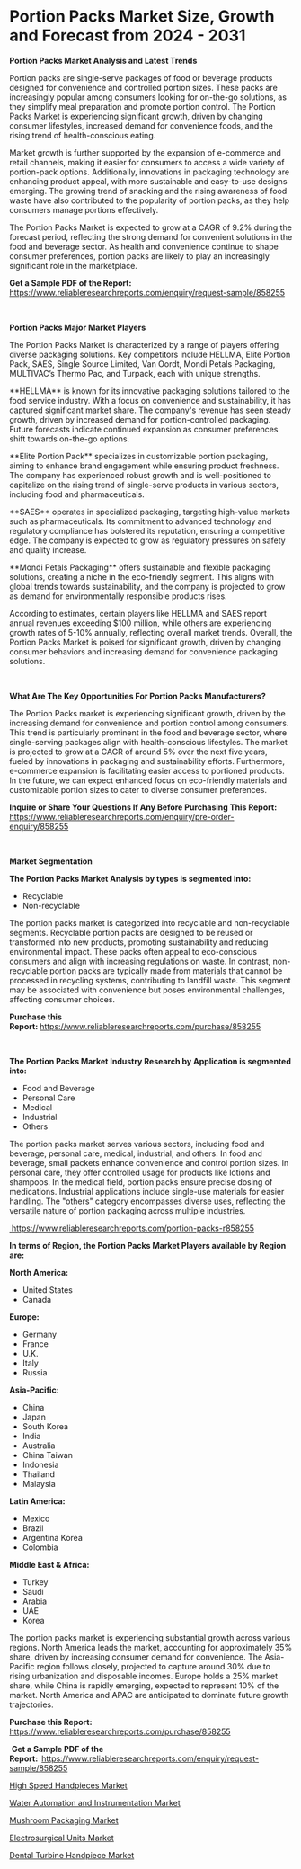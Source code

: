 <p><h1>Portion Packs Market Size, Growth and Forecast from 2024 - 2031</h1></p><p><strong>Portion Packs Market Analysis and Latest Trends</strong></p>
<p><p>Portion packs are single-serve packages of food or beverage products designed for convenience and controlled portion sizes. These packs are increasingly popular among consumers looking for on-the-go solutions, as they simplify meal preparation and promote portion control. The Portion Packs Market is experiencing significant growth, driven by changing consumer lifestyles, increased demand for convenience foods, and the rising trend of health-conscious eating.</p><p>Market growth is further supported by the expansion of e-commerce and retail channels, making it easier for consumers to access a wide variety of portion-pack options. Additionally, innovations in packaging technology are enhancing product appeal, with more sustainable and easy-to-use designs emerging. The growing trend of snacking and the rising awareness of food waste have also contributed to the popularity of portion packs, as they help consumers manage portions effectively.</p><p>The Portion Packs Market is expected to grow at a CAGR of 9.2% during the forecast period, reflecting the strong demand for convenient solutions in the food and beverage sector. As health and convenience continue to shape consumer preferences, portion packs are likely to play an increasingly significant role in the marketplace.</p></p>
<p><strong>Get a Sample PDF of the Report:&nbsp;</strong> <a href="https://www.reliableresearchreports.com/enquiry/request-sample/858255?utm_campaign=11&utm_medium=2&utm_source=Github&utm_content=ia&utm_term=08112024&utm_id=portion-packs">https://www.reliableresearchreports.com/enquiry/request-sample/858255</a></p>
<p>&nbsp;</p>
<p><strong>Portion Packs Major Market Players</strong></p>
<p><p>The Portion Packs Market is characterized by a range of players offering diverse packaging solutions. Key competitors include HELLMA, Elite Portion Pack, SAES, Single Source Limited, Van Oordt, Mondi Petals Packaging, MULTIVAC’s Thermo Pac, and Turpack, each with unique strengths.</p><p>**HELLMA** is known for its innovative packaging solutions tailored to the food service industry. With a focus on convenience and sustainability, it has captured significant market share. The company's revenue has seen steady growth, driven by increased demand for portion-controlled packaging. Future forecasts indicate continued expansion as consumer preferences shift towards on-the-go options.</p><p>**Elite Portion Pack** specializes in customizable portion packaging, aiming to enhance brand engagement while ensuring product freshness. The company has experienced robust growth and is well-positioned to capitalize on the rising trend of single-serve products in various sectors, including food and pharmaceuticals.</p><p>**SAES** operates in specialized packaging, targeting high-value markets such as pharmaceuticals. Its commitment to advanced technology and regulatory compliance has bolstered its reputation, ensuring a competitive edge. The company is expected to grow as regulatory pressures on safety and quality increase.</p><p>**Mondi Petals Packaging** offers sustainable and flexible packaging solutions, creating a niche in the eco-friendly segment. This aligns with global trends towards sustainability, and the company is projected to grow as demand for environmentally responsible products rises.</p><p>According to estimates, certain players like HELLMA and SAES report annual revenues exceeding $100 million, while others are experiencing growth rates of 5-10% annually, reflecting overall market trends. Overall, the Portion Packs Market is poised for significant growth, driven by changing consumer behaviors and increasing demand for convenience packaging solutions.</p></p>
<p>&nbsp;</p>
<p><strong>What Are The Key Opportunities For Portion Packs Manufacturers?</strong></p>
<p><p>The Portion Packs market is experiencing significant growth, driven by the increasing demand for convenience and portion control among consumers. This trend is particularly prominent in the food and beverage sector, where single-serving packages align with health-conscious lifestyles. The market is projected to grow at a CAGR of around 5% over the next five years, fueled by innovations in packaging and sustainability efforts. Furthermore, e-commerce expansion is facilitating easier access to portioned products. In the future, we can expect enhanced focus on eco-friendly materials and customizable portion sizes to cater to diverse consumer preferences.</p></p>
<p><strong>Inquire or Share Your Questions If Any Before Purchasing This Report:</strong> <a href="https://www.reliableresearchreports.com/enquiry/pre-order-enquiry/858255?utm_campaign=11&utm_medium=2&utm_source=Github&utm_content=ia&utm_term=08112024&utm_id=portion-packs">https://www.reliableresearchreports.com/enquiry/pre-order-enquiry/858255</a></p>
<p>&nbsp;</p>
<p><strong>Market Segmentation</strong></p>
<p><strong>The Portion Packs Market Analysis by types is segmented into:</strong></p>
<p><ul><li>Recyclable</li><li>Non-recyclable</li></ul></p>
<p><p>The portion packs market is categorized into recyclable and non-recyclable segments. Recyclable portion packs are designed to be reused or transformed into new products, promoting sustainability and reducing environmental impact. These packs often appeal to eco-conscious consumers and align with increasing regulations on waste. In contrast, non-recyclable portion packs are typically made from materials that cannot be processed in recycling systems, contributing to landfill waste. This segment may be associated with convenience but poses environmental challenges, affecting consumer choices.</p></p>
<p><strong>Purchase this Report:&nbsp;</strong><a href="https://www.reliableresearchreports.com/purchase/858255?utm_campaign=11&utm_medium=2&utm_source=Github&utm_content=ia&utm_term=08112024&utm_id=portion-packs">https://www.reliableresearchreports.com/purchase/858255</a></p>
<p>&nbsp;</p>
<p><strong>The Portion Packs Market Industry Research by Application is segmented into:</strong></p>
<p><ul><li>Food and Beverage</li><li>Personal Care</li><li>Medical</li><li>Industrial</li><li>Others</li></ul></p>
<p><p>The portion packs market serves various sectors, including food and beverage, personal care, medical, industrial, and others. In food and beverage, small packets enhance convenience and control portion sizes. In personal care, they offer controlled usage for products like lotions and shampoos. In the medical field, portion packs ensure precise dosing of medications. Industrial applications include single-use materials for easier handling. The "others" category encompasses diverse uses, reflecting the versatile nature of portion packaging across multiple industries.</p></p>
<p><a href="https://www.reliableresearchreports.com/portion-packs-r858255?utm_campaign=11&utm_medium=2&utm_source=Github&utm_content=ia&utm_term=08112024&utm_id=portion-packs">&nbsp;https://www.reliableresearchreports.com/portion-packs-r858255</a></p>
<p><strong>In terms of Region, the Portion Packs Market Players available by Region are:</strong></p>
<p>
    <p> <strong> North America: </strong>
        <ul>
            <li>United States</li>
            <li>Canada</li>
        </ul>
        </p> 
    <p> <strong> Europe: </strong>
        <ul>
            <li>Germany</li>
            <li>France</li>
            <li>U.K.</li>
            <li>Italy</li>
            <li>Russia</li>
        </ul>
        </p> 
    <p> <strong> Asia-Pacific: </strong>
        <ul>
            <li>China</li>
            <li>Japan</li>
            <li>South Korea</li>
            <li>India</li>
            <li>Australia</li>
            <li>China Taiwan</li>
            <li>Indonesia</li>
            <li>Thailand</li>
            <li>Malaysia</li>
        </ul>
        </p> 
    <p> <strong> Latin America: </strong>
        <ul>
            <li>Mexico</li>
            <li>Brazil</li>
            <li>Argentina Korea</li>
            <li>Colombia</li>
        </ul>
        </p> 
    <p> <strong> Middle East & Africa: </strong>
        <ul>
            <li>Turkey</li>
            <li>Saudi</li>
            <li>Arabia</li>
            <li>UAE</li>
            <li>Korea</li>
        </ul>
    </p>
    </p>
<p><p>The portion packs market is experiencing substantial growth across various regions. North America leads the market, accounting for approximately 35% share, driven by increasing consumer demand for convenience. The Asia-Pacific region follows closely, projected to capture around 30% due to rising urbanization and disposable incomes. Europe holds a 25% market share, while China is rapidly emerging, expected to represent 10% of the market. North America and APAC are anticipated to dominate future growth trajectories.</p></p>
<p><strong>Purchase this Report: </strong><a href="https://www.reliableresearchreports.com/purchase/858255?utm_campaign=11&utm_medium=2&utm_source=Github&utm_content=ia&utm_term=08112024&utm_id=portion-packs">https://www.reliableresearchreports.com/purchase/858255</a></p>
<p>&nbsp;<strong>Get a Sample PDF of the Report:&nbsp;&nbsp;</strong><a href="https://www.reliableresearchreports.com/enquiry/request-sample/858255?utm_campaign=11&utm_medium=2&utm_source=Github&utm_content=ia&utm_term=08112024&utm_id=portion-packs">https://www.reliableresearchreports.com/enquiry/request-sample/858255</a></p>
<p><strong></strong></p>
<p><p><a href="https://issuu.com/reportprime-2/docs/high-speed-handpieces-market-size-2_a269bdc4a91792?utm_campaign=11&utm_medium=2&utm_source=Github&utm_content=ia&utm_term=08112024&utm_id=portion-packs">High Speed Handpieces Market</a></p><p><a href="https://github.com/lawriesievelwij/Market-Research-Report-List-1/blob/main/water-automation-and-instrumentation-market.md?utm_campaign=11&utm_medium=2&utm_source=Github&utm_content=ia&utm_term=08112024&utm_id=portion-packs">Water Automation and Instrumentation Market</a></p><p><a href="https://github.com/ambertqocronceb/Market-Research-Report-List-1/blob/main/mushroom-packaging-market.md?utm_campaign=11&utm_medium=2&utm_source=Github&utm_content=ia&utm_term=08112024&utm_id=portion-packs">Mushroom Packaging Market</a></p><p><a href="https://issuu.com/reportprime-2/docs/electrosurgical-units-market-size-2_849fec136656d3?utm_campaign=11&utm_medium=2&utm_source=Github&utm_content=ia&utm_term=08112024&utm_id=portion-packs">Electrosurgical Units Market</a></p><p><a href="https://issuu.com/reportprime-2/docs/dental-turbine-handpiece-market-siz_675af084aa2c1a?utm_campaign=11&utm_medium=2&utm_source=Github&utm_content=ia&utm_term=08112024&utm_id=portion-packs">Dental Turbine Handpiece Market</a></p></p>